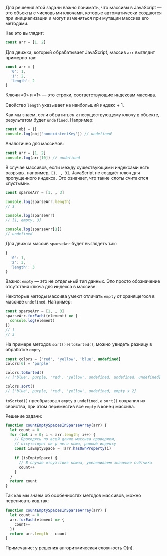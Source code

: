 Для решения этой задачи важно понимать, что массивы в JavaScript — это объекты с числовыми ключами, которые автоматически создаются при инициализации и могут изменяться при мутации массива его методами.

Как это выглядит:

```js
const arr = [1, 2]
```

Для движка, который обрабатывает JavaScript, массив `arr` выглядит примерно так:

```js
const arr = {
  '0': 1,
  '1': 2,
  'length': 2
}
```

Ключи «0» и «1» — это строки, соответствующие индексам массива.

Свойство `length` указывает на наибольший индекс + 1.

Как мы знаем, если обратиться к несуществующему ключу в объекте, результатом будет `undefined`. Например:

```js
const obj = {}
console.log(obj['nonexistentKey']) // undefined
```

Аналогично для массивов:

```js
const arr = [1, 2]
console.log(arr[10]) // undefined
```

В случае массивов, если между существующими индексами есть разрывы, например, `[1, , 3]`, JavaScript не создаёт ключ для пропущенного индекса. Это означает, что такие слоты считаются «пустыми».

```js
const sparseArr = [1, , 3]

console.log(sparseArr.length)
// 3

console.log(sparseArr)
// [1, empty, 3]

console.log(sparseArr[1])
// undefined
```

Для движка массив `sparseArr` будет выглядеть так:

```js
{
  '0': 1,
  '2': 3,
  'length': 3
}
```

Важно: `empty` — это не отдельный тип данных. Это просто обозначение отсутствия ключа для индекса в массиве.

Некоторые методы массива умеют отличать `empty` от хранящегося в массиве `undefined`. Например:

```js
const sparseArr = [1, , 3]
sparseArr.forEach((element) => {
  console.log(element)
})
// 1
// 3
```

На примере методов `sort()` и `toSorted()`, можно увидеть разницу в обработке `empty`.

```js
const colors = ['red', 'yellow', 'blue', undefined]
colors[6] = 'purple'

colors.toSorted()
// ['blue', purple, 'red', 'yellow', undefined, undefined, undefined]

colors.sort()
// ['blue', purple, 'red', 'yellow', undefined, empty x 2]
```

`toSorted()` преобразовал `empty` в `undefined`,  а `sort()` сохранил их свойства, при этом переместив все `empty` в конец массива.

Решение задачи:

```js
function countEmptySpacesInSparseArray(arr) {
  let count = 0
  for (let i = 0; i < arr.length; i++) {
    // Проходясь по всей длине массива проверяем,
    // отсутствует ли у него ключ, равный индексу
    const isEmptySpace = !arr.hasOwnProperty(i)

    if (isEmptySpace) {
      // В случае отсутствия ключа, увеличиваем значение счётчика
      count++
    }
  }
  return count
}
```

Так как мы знаем об особенностях методов массивов, можно переписать код так:

```js
function countEmptySpacesInSparseArray(arr) {
  let count = 0
  arr.forEach(element => {
    count++
  })
  return arr.length - count
}
```

Примечание: у решения алгоритмическая сложность O(n).
